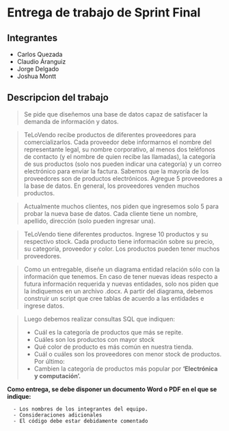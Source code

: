 # Entrega de trabajo de Sprint Final

## Integrantes

- Carlos Quezada
- Claudio Áranguiz
- Jorge Delgado
- Joshua Montt

## Descripcion del trabajo

> Se pide que diseñemos una base de datos capaz de satisfacer la demanda de información y datos.

> TeLoVendo recibe productos de diferentes proveedores para comercializarlos.
> Cada proveedor debe informarnos el nombre del representante legal, su nombre corporativo, al menos dos teléfonos de contacto (y el nombre de quien recibe las llamadas), la categoría de sus productos
> (solo nos pueden indicar una categoría) y un correo electrónico para enviar la factura. Sabemos que la mayoría de los proveedores son de productos
> electrónicos. Agregue 5 proveedores a la base de datos. En general, los proveedores venden muchos productos.

> Actualmente muchos clientes, nos piden que ingresemos solo 5 para probar la nueva base de datos. Cada cliente tiene un nombre, apellido, dirección (solo pueden ingresar una).

> TeLoVendo tiene diferentes productos. Ingrese 10 productos y su respectivo stock. Cada producto tiene información sobre su precio, su categoría, proveedor y color. Los productos pueden tener muchos proveedores.

> Como un entregable, diseñe un diagrama entidad relación sólo con la información que tenemos. En caso de tener nuevas ideas respecto a futura información requerida y nuevas entidades, solo nos piden que la indiquemos en un archivo .docx.
> A partir del diagrama, debemos construir un script que cree tablas de acuerdo a las entidades e ingrese datos.

> Luego debemos realizar consultas SQL que indiquen:
>
> - Cuál es la categoría de productos que más se repite.
> - Cuáles son los productos con mayor stock
> - Qué color de producto es más común en nuestra tienda.
> - Cuál o cuáles son los proveedores con menor stock de productos. Por último:
> - Cambien la categoría de productos más popular por **‘Electrónica y computación’.**

**Como entrega, se debe disponer un documento Word o PDF en el que se indique:**

```
  - Los nombres de los integrantes del equipo.
  - Consideraciones adicionales
  - El código debe estar debidamente comentado
```
